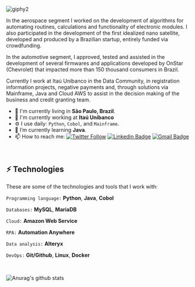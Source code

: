
![giphy2](https://user-images.githubusercontent.com/40063504/87206039-36234c80-c2df-11ea-83bc-0a6171bfd782.gif)
<br/>

In the aerospace segment I worked on the development of algorithms for automating routines, calculations and functionality of electronic modules. I also participated in the development of the first idealized nano satellite, developed and produced by a Brazilian startup, entirely funded via crowdfunding.

In the automotive segment, I approved, tested and assisted in the development of several firmwares and applications developed by OnStar (Chevrolet) that impacted more than 150 thousand consumers in Brazil.

Currently I work at Itaú Unibanco in the Data Community, in registration information projects, negative payments and, through solutions via Mainframe, Java and Cloud AWS to assist in the decision making of the business and credit granting team.

-  📍  I'm currently living in **São Paulo, Brazil**.
- 🏢 I'm currently working at **Itaú Unibanco**
- ⚙️ I use daily: `Python`, `Cobol`, and `Mainframe`.
- 🌱 I’m currently learning **Java**.
- 📫 How to reach me:
[![Twitter Follow](https://img.shields.io/twitter/follow/mallonerz?style=social)](https://twitter.com/mallonerz)
[![Linkedin Badge](https://img.shields.io/badge/-LinkedIn-blue?style=flat-square&logo=Linkedin&logoColor=white&link=https://www.linkedin.com/in/vin%C3%ADcius-a-45180ab2/)](https://www.linkedin.com/in/vin%C3%ADcius-a-45180ab2/)
[![Gmail Badge](https://img.shields.io/badge/-Gmail-c14438?style=flat-square&logo=Gmail&logoColor=white&link=mailto:vmeazevedo@gmail.com)](mailto:vmeazevedo@gmail.com)

<br/>

## ⚡ Technologies

These are some of the technologies and tools that I work with:

`Programming language:` **Python**, **Java**, **Cobol**

`Databases:` **MySQL**, **MariaDB**

`Cloud:` **Amazon Web Service**

`RPA:` **Automation Anywhere**

`Data analysis:` **Alteryx**

`DevOps:` **Git/Github**, **Linux**, **Docker**

<br/>

![Anurag's github stats](https://github-readme-stats.vercel.app/api?username=vmeazevedo&show_icons=true&theme=dark)





